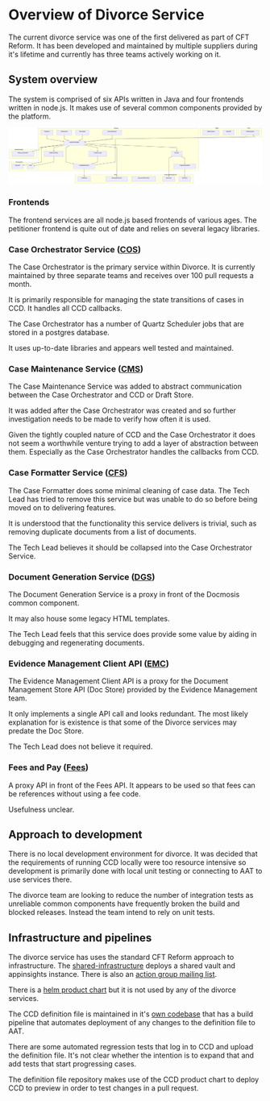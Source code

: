 # Overview of Divorce Service

The current divorce service was one of the first delivered as part of CFT Reform. It has been developed and maintained by multiple suppliers during it's lifetime and currently has three teams actively working on it.

## System overview

The system is comprised of six APIs written in Java and four frontends written in node.js. It makes use of several common components provided by the platform.

![divorce overview](/image/as-is-overview.mmd.png)

### Frontends

The frontend services are all node.js based frontends of various ages. The petitioner frontend is quite out of date and relies on several legacy libraries.

### Case Orchestrator Service ([COS](https://github.com/hmcts/div-case-orchestration-service))

The Case Orchestrator is the primary service within Divorce. It is currently maintained by three separate teams and receives over 100 pull requests a month.

It is primarily responsible for managing the state transitions of cases in CCD. It handles all CCD callbacks.

The Case Orchestrator has a number of Quartz Scheduler jobs that are stored in a postgres database.

It uses up-to-date libraries and appears well tested and maintained.

### Case Maintenance Service ([CMS](https://github.com/hmcts/div-case-maintenance-service))

The Case Maintenance Service was added to abstract communication between the Case Orchestrator and CCD or Draft Store.

It was added after the Case Orchestrator was created and so further investigation needs to be made to verify how often it is used.

Given the tightly coupled nature of CCD and the Case Orchestrator it does not seem a worthwhile venture trying to add a layer of abstraction between them. Especially as the Case Orchestrator handles the callbacks from CCD.

### Case Formatter Service ([CFS](https://github.com/hmcts/div-case-data-formatter))

The Case Formatter does some minimal cleaning of case data. The Tech Lead has tried to remove this service but was unable to do so before being moved on to delivering features.

It is understood that the functionality this service delivers is trivial, such as removing duplicate documents from a list of documents.

The Tech Lead believes it should be collapsed into the Case Orchestrator Service.

### Document Generation Service ([DGS](https://github.com/hmcts/div-document-generator-client))

The Document Generation Service is a proxy in front of the Docmosis common component.

It may also house some legacy HTML templates.

The Tech Lead feels that this service does provide some value by aiding in debugging and regenerating documents.

### Evidence Management Client API ([EMC](https://github.com/hmcts/div-evidence-management-client-api))

The Evidence Management Client API is a proxy for the Document Management Store API (Doc Store) provided by the Evidence Management team.

It only implements a single API call and looks redundant. The most likely explanation for is existence is that some of the Divorce services may predate the Doc Store.

The Tech Lead does not believe it required.

### Fees and Pay ([Fees](https://github.com/hmcts/div-fees-and-payments-service))

A proxy API in front of the Fees API. It appears to be used so that fees can be references without using a fee code.

Usefulness unclear.

## Approach to development

There is no local development environment for divorce. It was decided that the requirements of running CCD locally were too resource intensive so development is primarily done with local unit testing or connecting to AAT to use services there.

The divorce team are looking to reduce the number of integration tests as unreliable common components have frequently broken the build and blocked releases. Instead the team intend to rely on unit tests.

## Infrastructure and pipelines

The divorce service has uses the standard CFT Reform approach to infrastructure. The [shared-infrastructure](https://github.com/hmcts/div-shared-infrastructure) deploys a shared vault and appinsights instance. There is also an [action group mailing list](https://github.com/hmcts/div-shared-infrastructure/blob/master/action-groups.tf).

There is a [helm product chart](https://github.com/hmcts/chart-div) but it is not used by any of the divorce services.

The CCD definition file is maintained in it's [own codebase](https://github.com/hmcts/div-ccd-definitions) that has a build pipeline that automates deployment of any changes to the definition file to AAT.

There are some automated regression tests that log in to CCD and upload the definition file. It's not clear whether the intention is to expand that and add tests that start progressing cases.

The definition file repository makes use of the CCD product chart to deploy CCD to preview in order to test changes in a pull request.
